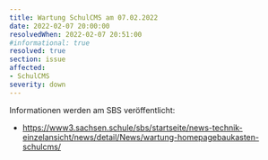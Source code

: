 ```yaml
---
title: Wartung SchulCMS am 07.02.2022
date: 2022-02-07 20:00:00
resolvedWhen: 2022-02-07 20:51:00
#informational: true
resolved: true
section: issue
affected:
- SchulCMS
severity: down
---
```


Informationen werden am SBS veröffentlicht:

* https://www3.sachsen.schule/sbs/startseite/news-technik-einzelansicht/news/detail/News/wartung-homepagebaukasten-schulcms/

